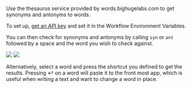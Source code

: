 Use the thesaurus service provided by words.bighugelabs.com to get synonyms and antonyms to words.

To set up, [get an API key](https://words.bighugelabs.com/getkey.php) and set it in the Workflow Environment Variables.

You can then check for synonyms and antonyms by calling `syn` or `ant` followed by a space and the word you wish to check against.

![](https://i.imgur.com/1p2T6uZ.png)
![](https://i.imgur.com/p5CsiB8.png)

Alternatively, select a word and press the shortcut you defined to get the results. Pressing ↩ on a word will paste it to the front most app, which is useful when writing a text and want to change a word in place.
